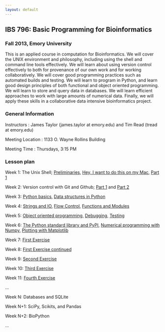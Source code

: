 ```yaml
---
layout: default
---
```


## IBS 796: Basic Programming for Bioinformatics

### Fall 2013, Emory University

This is an applied course in computation for Bioinformatics. We will cover the UNIX environment and philosophy, including using the shell and command line tools effectively. We will learn about using version control effectively to both for provenance of our own work and for working collaboratively. We will cover good programming practices such as automated builds and testing. We will learn to program in Python, and learn good design principles of both functional and object oriented programming. We will learn to store and query data in databases. We will learn efficient approaches to work with large amounts of numerical data. Finally, we will apply these skills in a collaborative data intensive bioinformatics project. 

### General Information

Instructors
: James Taylor (james.taylor at emory.edu) and Tim Read (tread at emory.edu)

Meeting Location
: 1133 O. Wayne Rollins Building

Meeting Time
: Thursdays, 3:15 PM

### Lesson plan

Week 1: The Unix Shell; [Preliminaries](setup/index.html), [Hey, I want to do this on my Mac](setup/mac.html), [Part 1](shell/tutorial.html)

Week 2: Version control with Git and Github; [Part 1](git/local.html) and [Part 2](git/remote.html)

Week 3: [Python basics](python/vars-types/tutorial.html), [Data structures in Python](python/data-structures/tutorial.html)

Week 4: [Strings and IO](python/strings-io/tutorial.html), [Flow Control](python/flow-control/tutorial.html), [Functions and Modules](python/functions-modules/tutorial.html)

Week 5: [Object oriented programming](python/obj_orientation/tutorial.html), [Debugging](python/debugging/tutorial.html), [Testing](python/testing/tutorial.html)

Week 6: [The Python standard library and PyPI](python/stdlib-and-pip/tutorial.html), [Numerical programming with Numpy](python/numpy/tutorial.html), [Plotting with Matplotlib](python/matplotlib/tutorial.html)

Week 7: [First Exercise](exercise1.html)

Week 8: [First Exercise continued](exercise1b.html)

Week 9: [Second Exercise](exercise2.html)

Week 10: [Third Exercise](exercise3.html)

Week 11: [Fourth Exercise](exercise4.html)

...

Week N: Databases and SQLite

Week N+1: SciPy, Scikits, and Pandas

Week N+2: BioPython

...
